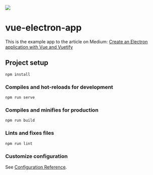 ![](https://miro.medium.com/max/1000/1*z_UGcFcfsiU8Q3oEIL_9Mg.png)
# vue-electron-app

This is the example app to the article on Medium:
[Create an Electron application with Vue and Vuetify](
https://medium.com/@bromix/electron-application-with-vue-js-and-vuetify-f2a1f9c749b8)

## Project setup
```
npm install
```

### Compiles and hot-reloads for development
```
npm run serve
```

### Compiles and minifies for production
```
npm run build
```

### Lints and fixes files
```
npm run lint
```

### Customize configuration
See [Configuration Reference](https://cli.vuejs.org/config/).
